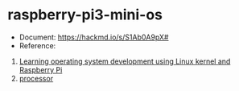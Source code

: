 # raspberry-pi3-mini-os
* Document: https://hackmd.io/s/S1Ab0A9pX#
* Reference:
1. [Learning operating system development using Linux kernel and Raspberry Pi](https://github.com/s-matyukevich/raspberry-pi-os)
2. [processor](http://infocenter.arm.com/help/index.jsp?topic=/com.arm.doc.ddi0500g/BABHBJCI.html)
